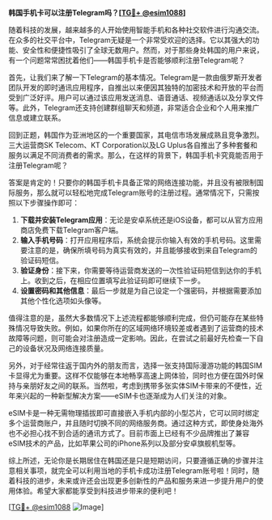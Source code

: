 **韩国手机卡可以注册Telegram吗？[[TG💪+ @esim1088](https://t.me/s/esim1088)]**

随着科技的发展，越来越多的人开始使用智能手机和各种社交软件进行沟通交流。在众多的社交平台中，Telegram无疑是一个非常受欢迎的选择。它以其强大的功能、安全性和便捷性吸引了全球无数用户。然而，对于那些身处韩国的用户来说，有一个问题常常困扰着他们——韩国手机卡是否能够顺利注册Telegram呢？

首先，让我们来了解一下Telegram的基本情况。Telegram是一款由俄罗斯开发者团队开发的即时通讯应用程序，自推出以来便因其独特的加密技术和开放的平台而受到广泛好评。用户可以通过该应用发送消息、语音通话、视频通话以及分享文件等。此外，Telegram还支持创建群组聊天和频道，非常适合企业和个人用来推广信息或建立联系。

回到正题，韩国作为亚洲地区的一个重要国家，其电信市场发展成熟且竞争激烈。三大运营商SK Telecom、KT Corporation以及LG Uplus各自推出了多种套餐和服务以满足不同消费者的需求。那么，在这样的背景下，韩国手机卡究竟能否用于注册Telegram呢？

答案是肯定的！只要你的韩国手机卡具备正常的网络连接功能，并且没有被限制国际服务，那么就可以轻松地完成Telegram账号的注册过程。通常情况下，只需按照以下步骤操作即可：

1. **下载并安装Telegram应用**：无论是安卓系统还是iOS设备，都可以从官方应用商店免费下载Telegram客户端。
2. **输入手机号码**：打开应用程序后，系统会提示你输入有效的手机号码。这里需要注意的是，确保所填号码为真实有效的，并且能够接收到来自Telegram的验证码短信。
3. **验证身份**：接下来，你需要等待运营商发送的一次性验证码短信到达你的手机上。收到之后，在相应位置填写此验证码即可继续下一步。
4. **设置密码和其他信息**：最后一步就是为自己设定一个强密码，并根据需要添加其他个性化选项如头像等。

值得注意的是，虽然大多数情况下上述流程都能够顺利完成，但仍可能存在某些特殊情况导致失败。例如，如果你所在的区域网络环境较差或者遇到了运营商的技术故障等问题，则可能会对注册造成一定影响。因此，在尝试之前最好先检查一下自己的设备状况及网络连接质量。

另外，对于经常往返于国内外的朋友而言，选择一张支持国际漫游功能的韩国SIM卡显得尤为重要。这样不仅能够在本地畅享高速上网体验，同时也方便在国外时保持与亲朋好友之间的联系。当然啦，考虑到携带多张实体SIM卡带来的不便性，近年来兴起的一种新型解决方案——eSIM卡也逐渐成为人们关注的对象。

eSIM卡是一种无需物理插拔即可直接嵌入手机内部的小型芯片，它可以同时绑定多个运营商账户，并且随时切换不同的网络服务商。通过这种方式，即使身处海外也不必担心找不到合适的通讯方式了。目前市面上已经有不少品牌推出了兼容eSIM技术的产品，比如苹果公司的iPhone系列以及部分安卓旗舰机型等。

综上所述，无论你是长期居住在韩国还是只是短期访问，只要遵循正确的步骤并注意相关事项，就完全可以利用当地的手机卡成功注册Telegram账号啦！同时，随着科技的进步，未来或许还会出现更多创新性的产品和服务来进一步提升用户的使用体验。希望大家都能享受到科技进步带来的便利吧！

[[TG💪+ @esim1088](https://t.me/s/esim1088) ![Image](https://i.postimg.cc/4NQfJmqS/Snipaste-2025-05-13-00-14-12.png)]